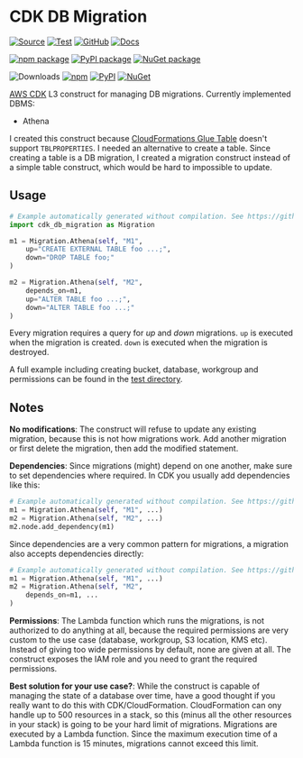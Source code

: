 # CDK DB Migration

[![Source](https://img.shields.io/badge/Source-GitHub-blue?logo=github)](https://github.com/udondan/cdk-db-migration)
[![Test](https://github.com/udondan/cdk-db-migration/workflows/Test/badge.svg)](https://github.com/udondan/cdk-db-migration/actions?query=workflow%3ATest)
[![GitHub](https://img.shields.io/github/license/udondan/cdk-db-migration)](https://github.com/udondan/cdk-db-migration/blob/master/LICENSE)
[![Docs](https://img.shields.io/badge/awscdk.io-cdk--db--migration-orange)](https://awscdk.io/packages/cdk-db-migration@1.0.0)

[![npm package](https://img.shields.io/npm/v/cdk-db-migration?color=brightgreen)](https://www.npmjs.com/package/cdk-db-migration)
[![PyPI package](https://img.shields.io/pypi/v/cdk-db-migration?color=brightgreen)](https://pypi.org/project/cdk-db-migration/)
[![NuGet package](https://img.shields.io/nuget/v/CDK.DB.Migration?color=brightgreen)](https://www.nuget.org/packages/CDK.DB.Migration/)

![Downloads](https://img.shields.io/badge/-DOWNLOADS:-brightgreen?color=gray)
[![npm](https://img.shields.io/npm/dt/cdk-db-migration?label=npm&color=blueviolet)](https://www.npmjs.com/package/cdk-db-migration)
[![PyPI](https://img.shields.io/pypi/dm/cdk-db-migration?label=pypi&color=blueviolet)](https://pypi.org/project/cdk-db-migration/)
[![NuGet](https://img.shields.io/nuget/dt/CDK.DB.Migration?label=nuget&color=blueviolet)](https://www.nuget.org/packages/CDK.DB.Migration/)

[AWS CDK](https://aws.amazon.com/cdk/) L3 construct for managing DB migrations. Currently implemented DBMS:

* Athena

I created this construct because [CloudFormations Glue Table](https://docs.aws.amazon.com/AWSCloudFormation/latest/UserGuide/aws-resource-glue-table.html) doesn't support `TBLPROPERTIES`. I needed an alternative to create a table. Since creating a table is a DB migration, I created a migration construct instead of a simple table construct, which would be hard to impossible to update.

## Usage

```python
# Example automatically generated without compilation. See https://github.com/aws/jsii/issues/826
import cdk_db_migration as Migration

m1 = Migration.Athena(self, "M1",
    up="CREATE EXTERNAL TABLE foo ...;",
    down="DROP TABLE foo;"
)

m2 = Migration.Athena(self, "M2",
    depends_on=m1,
    up="ALTER TABLE foo ...;",
    down="ALTER TABLE foo ...;"
)
```

Every migration requires a query for *up* and *down* migrations. `up` is executed when the migration is created. `down` is executed when the migration is destroyed.

A full example including creating bucket, database, workgroup and permissions can be found in the [test directory](https://github.com/udondan/cdk-db-migration/blob/master/test/lib/index.ts).

## Notes

**No modifications**: The construct will refuse to update any existing migration, because this is not how migrations work. Add another migration or first delete the migration, then add the modified statement.

**Dependencies**: Since migrations (might) depend on one another, make sure to set dependencies where required. In CDK you usually add dependencies like this:

```python
# Example automatically generated without compilation. See https://github.com/aws/jsii/issues/826
m1 = Migration.Athena(self, "M1", ...)
m2 = Migration.Athena(self, "M2", ...)
m2.node.add_dependency(m1)
```

Since dependencies are a very common pattern for migrations, a migration also accepts dependencies directly:

```python
# Example automatically generated without compilation. See https://github.com/aws/jsii/issues/826
m1 = Migration.Athena(self, "M1", ...)
m2 = Migration.Athena(self, "M2",
    depends_on=m1, ...
)
```

**Permissions**: The Lambda function which runs the migrations, is not authorized to do anything at all, because the required permissions are very custom to the use case (database, workgroup, S3 location, KMS etc). Instead of giving too wide permissions by default, none are given at all. The construct exposes the IAM role and you need to grant the required permissions.

**Best solution for your use case?**: While the construct is capable of managing the state of a database over time, have a good thought if you really want to do this with CDK/CloudFormation. CloudFormation can ony handle up to 500 resources in a stack, so this (minus all the other resources in your stack) is going to be your hard limit of migrations. Migrations are executed by a Lambda function. Since the maximum execution time of a Lambda function is 15 minutes, migrations cannot exceed this limit.
